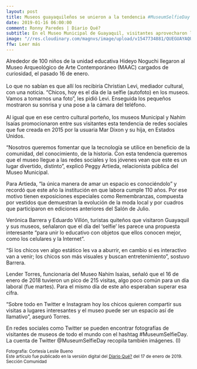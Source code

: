 ```yaml
---
layout: post
title: Museos guayaquileños se unieron a la tendencia #MuseumSelfieDay
date: 2019-01-16 06:00:00
comment: Ronny Paredes | Diario Qué?
subtitle: En el Museo Municipal de Guayaquil, visitantes aprovecharon la exposición del auto antiguo para hacer su foto. 
image: "//res.cloudinary.com/magnvs/image/upload/v1547734881/QUEGUAYAQUIL-MUSEO-SELFIE-MUNICIPAL-e1547678247126_opvzrg.jpg"
ffw: Leer más
---
```

Alrededor de 100 niños de la unidad educativa Hideyo Noguchi llegaron al Museo Arqueológico de Arte Contemporáneo (MAAC) cargados de curiosidad, el pasado 16 de enero.<br/><br/> Lo que no sabían es que allí los recibiría Christian Levi, mediador cultural, con una noticia. “Chicos, hoy es el día de la selfie (autofoto) en los museos. Vamos a tomarnos una foto”, les pidió Levi. Enseguida los pequeños mostraron su sonrisa y una pose a la cámara del teléfono.<br /><br/> Al igual que en ese centro cultural porteño, los museos Municipal y Nahím Isaías promocionaron entre sus visitantes esta tendencia de redes sociales que fue creada en 2015 por la usuaria Mar Dixon y su hija, en Estados Unidos.

“Nosotros queremos fomentar que la tecnología se utilice en beneficio de la comunidad, del conocimiento, de la historia. Con esta tendencia queremos que el museo llegue a las redes sociales y los jóvenes vean que este es un lugar divertido, distinto”, explicó Peggy Artieda, relacionista pública del Museo Municipal.

Para Artieda, “la única manera de amar un espacio es conociéndolo” y recordó que este año la institución en que labora cumple 110 años. Por ese motivo tienen exposiciones especiales como Remembranzas, compuesta por vestidos que demuestran la evolución de la moda local y por cuadros que participaron en ediciones anteriores del Salón de Julio.  

Verónica Barrera y Eduardo Villón, turistas quiteños que visitaron Guayaquil y sus museos, señalaron que el día del ‘selfie’ les parece una propuesta interesante “para unir lo educativo con objetos que ellos conocen mejor, como los celulares y la Internet”.

“Si los chicos ven algo estático les va a aburrir, en cambio si es interactivo van a venir; los chicos son más visuales y buscan entretenimiento”, sostuvo Barrera.

Lender Torres, funcionaria del Museo Nahím Isaías, señaló que el 16 de enero de 2018 tuvieron un pico de 215 visitas, algo poco común para un día laboral (fue martes). Para el mismo día de este año esperaban superar esa cifra.

“Sobre todo en Twitter e Instagram hoy los chicos quieren compartir sus visitas a lugares interesantes y el museo puede ser un espacio así de llamativo”, aseguró Torres.

En redes sociales como Twitter se pueden encontrar fotografías de visitantes de museos de todo el mundo con el hashtag #MuseumSelfieDay. La cuenta de Twitter @MuseumSelfieDay recopila también imágenes. (I)

<small>Fotografía: Cortesía Leslie Bueno</small><br />
<small>Este artículo fue publicado en la versión digital del [Diario Qué?](//www.diarioque.ec/comunidad/museos-guayaquilenos-se-unieron-a-la-tendencia-museumselfieday/) del 17 de enero de 2019. Sección Comunidad</small>
